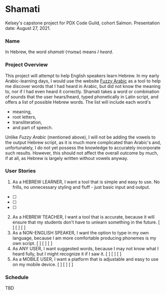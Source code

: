 # Shamati
Kelsey's capstone project for PDX Code Guild, cohort Salmon. Presentation date: August 27, 2021.

### Name
In Hebrew, the word *shamati* (שמעתי) means *I heard*.

### Project Overview
This project will attempt to help English speakers learn Hebrew. In my early Arabic-learning days, I would use the website [Fuzzy Arabic](http://fuzzyarabic.herokuapp.com/) as a tool to help me discover words that I had heard in Arabic, but did not know the meaning to, nor if I had even heard it correctly. Shamati takes a word or combination of sounds that the user hears/heard, typed phonetically in Latin script, and offers a list of possible Hebrew words. The list will include each word's 

* meaning, 
* root letters, 
* transliteration, 
* and part of speech.

Unlike *Fuzzy Arabic* (mentioned above), I will not be adding the vowels to the output Hebrew script, as it is much more complicated than Arabic's and, unfortunately, I do not yet possess the knowledge to accurately incorporate such results. However, this should not affect the overall outcome by much, if at all, as Hebrew is largely written without vowels anyway.

### User Stories
1. As a HEBREW LEARNER, I want a tool that is simple and easy to use. No frills, no unnecessary styling and fluff - just basic input and output.
-[ ] 
-[ ]
-[ ]
2. As a HEBREW TEACHER, I want a tool that is accurate, because it will ensure that my students don't have to unlearn something in the future.
[ ]
[ ]
[ ]
3. As a NON-ENGLISH SPEAKER, I want the option to type in my own language, because I am more comfortable producing phonemes is my own script. 
[ ]
[ ]
[ ]
4. As ANY USER, I want suggested words, because I may not know what I heard fully, but I might recognize it if I saw it.
[ ]
[ ]
[ ]
5. As a MOBILE USER, I want a platform that is adjustable and easy to use on my mobile device. 
[ ]
[ ]
[ ]

### Schedule
TBD
